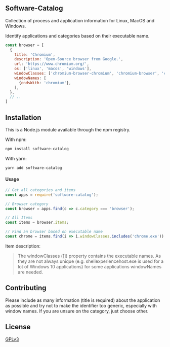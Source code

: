 ## Software-Catalog

Collection of process and application information for Linux, MacOS and Windows.

Identify applications and categories based on their executable name.

```javascript
const browser = [
  {
    title: 'Chromium',
    description: 'Open-Source browser from Google.',
    url: 'https://www.chromium.org/',
    os: ['linux', 'macos', 'windows'],
    windowClasses: ['chromium-browser-chromium', 'chromium-browser', 'chromium', 'chromium.exe'],
    windowNames: [
      {endsWith: 'chromium'},
    ],
  },
  // ..
]
```

## Installation

This is a Node.js module available through the npm registry.

With npm:

```bash
npm install software-catalog
```

With yarn:

```bash
yarn add software-catalog
```

#### Usage

```javascript
// Get all categories and items
const apps = require('software-catalog');

// Browser category
const browser = apps.find(c => c.category === 'browser');

// All Items
const items = browser.items;

// Find an browser based on executable name
const chrome = items.find(i => i.windowClasses.includes('chrome.exe'))
```

Item description:

> The windowClasses ([]) property contains the executable names. As they are not always
> unique (e.g. shellexperiencehost.exe is used for a lot of Windows 10 applications)
> for some applications windowNames are needed.

## Contributing

Please include as many information (title is required) about the application as possible and try not to
make the identifier too generic, especially with window names. 
If you are unsure on the category, just choose other.

## License

[GPLv3](https://www.gnu.org/licenses/gpl-3.0.en.html)
